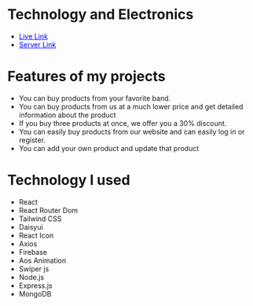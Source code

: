 
<h1>Technology and Electronics</h1>


<ul>
    <li>   <a style="color: blue;" href="https://flourishing-speculoos-040368.netlify.app/" class="blue-link">Live Link</a> </li>
    <li><a style="color: blue;" href="https://github.com/Md-Abdur-Razzak/T-Eletronics-servse-side" class="blue-link">Server Link</a></li></li>
</ul>

<h1>Features of my projects </h1>
<ul>
    <li>You can buy products from your favorite band.</li>
    <li>You can buy products from us at a much lower price and get detailed information about the product</li>
    <li>If you buy three products at once, we offer you a 30% discount.</li>
    <li>You can easily buy products from our website and can easily log in or register.</li>
    <li>You can add your own product and update that product</li>
</ul>


<h1>Technology I used</h1>                                 
<ul>
     <li>React</li>
    <li>React Router Dom</li>
    <li>Tailwind CSS</li>
    <li>Daisyui</li>
    <li>React Icon</li>
    <li>Axios</li>
    <li>Firebase</li>
    <li>Aos Animation</li>
    <li>Swiper js</li>
    <li>Node.js</li>
    <li>Express.js</li>
    <li>MongoDB</li>
    
</ul>
